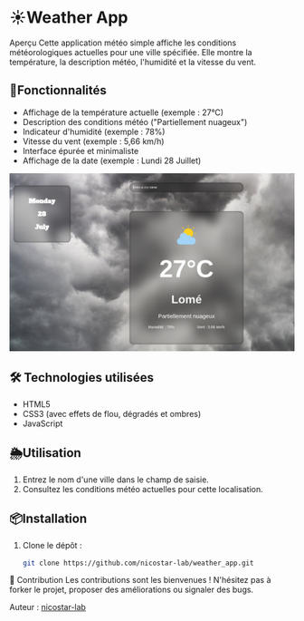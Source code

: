# ☀️Weather App

Aperçu
Cette application météo simple affiche les conditions météorologiques actuelles pour une ville spécifiée. Elle montre la température, la description météo, l'humidité et la vitesse du vent.

## 🚀Fonctionnalités
- Affichage de la température actuelle (exemple : 27°C)
- Description des conditions météo ("Partiellement nuageux")
- Indicateur d'humidité (exemple : 78%)
- Vitesse du vent (exemple : 5,66 km/h)
- Interface épurée et minimaliste
- Affichage de la date (exemple : Lundi 28 Juillet)

![Preview](./preview1.png)

## 🛠️ Technologies utilisées

- HTML5
- CSS3 (avec effets de flou, dégradés et ombres)
- JavaScript

## 🌦Utilisation
1. Entrez le nom d'une ville dans le champ de saisie.
2. Consultez les conditions météo actuelles pour cette localisation.

## 📦Installation
1. Clone le dépôt :
   ```bash
   git clone https://github.com/nicostar-lab/weather_app.git

🤝 Contribution
Les contributions sont les bienvenues !
N'hésitez pas à forker le projet, proposer des améliorations ou signaler des bugs.

Auteur : [nicostar-lab](https://github.com/nicostar-lab)



